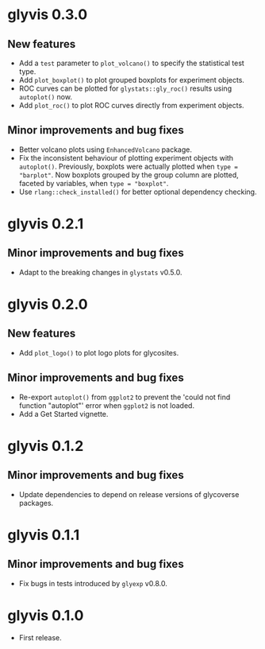 # glyvis 0.3.0

## New features

* Add a `test` parameter to `plot_volcano()` to specify the statistical test type.
* Add `plot_boxplot()` to plot grouped boxplots for experiment objects.
* ROC curves can be plotted for `glystats::gly_roc()` results using `autoplot()` now.
* Add `plot_roc()` to plot ROC curves directly from experiment objects.

## Minor improvements and bug fixes

* Better volcano plots using `EnhancedVolcano` package.
* Fix the inconsistent behaviour of plotting experiment objects with `autoplot()`. Previously, boxplots were actually plotted when `type = "barplot"`. Now boxplots grouped by the group column are plotted, faceted by variables, when `type = "boxplot"`.
* Use `rlang::check_installed()` for better optional dependency checking.

# glyvis 0.2.1

## Minor improvements and bug fixes

* Adapt to the breaking changes in `glystats` v0.5.0.

# glyvis 0.2.0

## New features

* Add `plot_logo()` to plot logo plots for glycosites.

## Minor improvements and bug fixes

* Re-export `autoplot()` from `ggplot2` to prevent the 'could not find function "autoplot"' error when `ggplot2` is not loaded.
* Add a Get Started vignette.

# glyvis 0.1.2

## Minor improvements and bug fixes

* Update dependencies to depend on release versions of glycoverse packages.

# glyvis 0.1.1

## Minor improvements and bug fixes

* Fix bugs in tests introduced by `glyexp` v0.8.0.

# glyvis 0.1.0

* First release.
